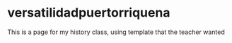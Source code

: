 # versatilidadpuertorriquena
This is a page for my history class, using template that the teacher wanted
